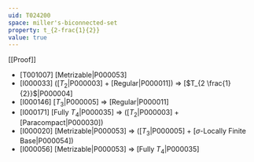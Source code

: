 ```yaml
---
uid: T024200
space: miller's-biconnected-set
property: t_{2-frac{1}{2}}
value: true
---
```

[[Proof]]

* [T001007] [Metrizable|P000053]
* [I000033] ([$T_2$|P000003] + [Regular|P000011]) => [$T_{2 \frac{1}{2}}$|P000004]
* [I000146] [$T_3$|P000005] => [Regular|P000011]
* [I000171] [Fully $T_4$|P000035] => ([$T_2$|P000003] + [Paracompact|P000030])
* [I000020] [Metrizable|P000053] => ([$T_3$|P000005] + [$\sigma$-Locally Finite Base|P000054])
* [I000056] [Metrizable|P000053] => [Fully $T_4$|P000035]

